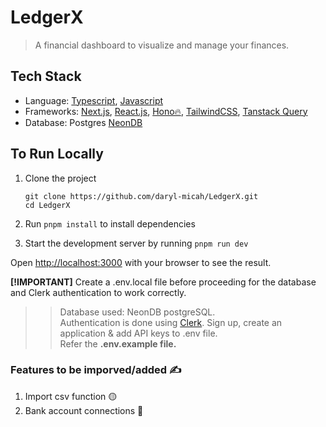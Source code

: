 # LedgerX
> A financial dashboard to visualize and manage your finances.

## Tech Stack
- Language: [Typescript](https://www.typescriptlang.org/docs/), [Javascript](https://developer.mozilla.org/en-US/docs/Web/JavaScript)
- Frameworks: [Next.js](https://nextjs.org/docs), [React.js](https://react.dev/), [Hono🔥](https://hono.dev/), [TailwindCSS](https://tailwindcss.com/), [Tanstack Query](https://tanstack.com/query/latest)
- Database: Postgres [NeonDB](https://www.neon.tech)

## To Run Locally

1. Clone the project
   ```
   git clone https://github.com/daryl-micah/LedgerX.git
   cd LedgerX
   ```
2. Run `pnpm install` to install dependencies
   
4. Start the development server by running `pnpm run dev`
   
Open [http://localhost:3000](http://localhost:3000) with your browser to see the result.

**[!IMPORTANT]**
Create a .env.local file before proceeding for the database and Clerk authentication to work correctly.
>> Database used: NeonDB postgreSQL.<br/>
>> Authentication is done using [Clerk](https://www.clerk.com). Sign up, create an application & add API keys to .env file.<br/>
>> Refer the **.env.example file.** <br/>

### Features to be imporved/added ✍️
1. Import csv function 🟡
2. Bank account connections 🔴
